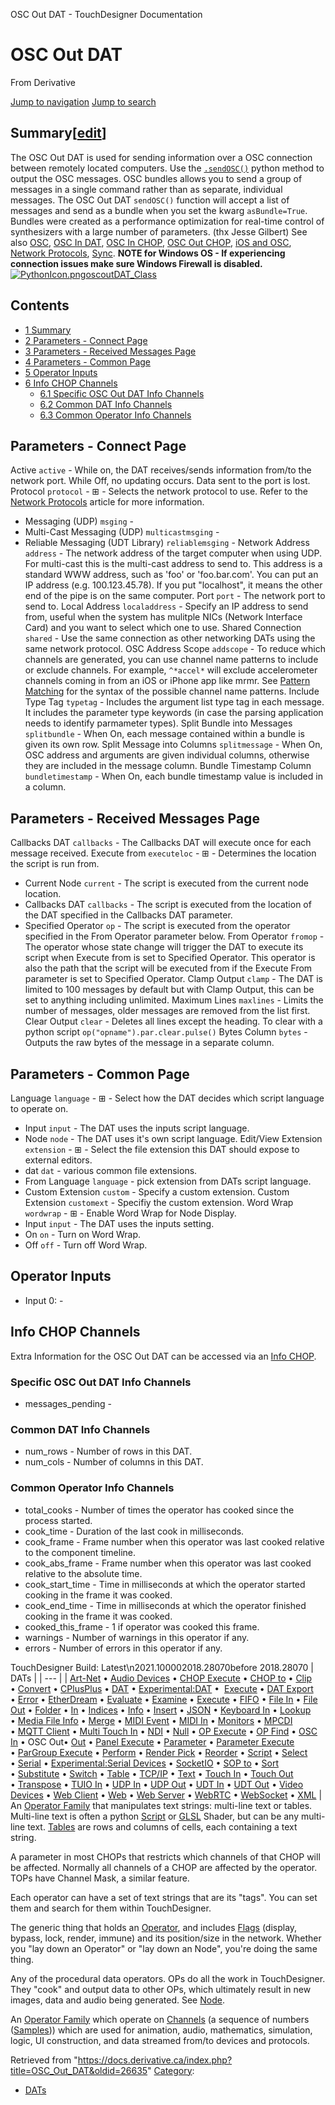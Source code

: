 

OSC Out DAT - TouchDesigner Documentation




# OSC Out DAT
From Derivative

[Jump to navigation](#mw-head)
[Jump to search](#searchInput)
## Summary[[edit](https://docs.derivative.ca/index.php?title=Template:Summary&action=edit&section=T-1 "Edit section: Summary")]
The OSC Out DAT is used for sending information over a OSC connection between remotely located computers. Use the [`.sendOSC()`](https://docs.derivative.ca/OscoutDAT_Class "OscoutDAT Class") python method to output the OSC messages.
OSC bundles allows you to send a group of messages in a single command rather than as separate, individual messages. The OSC Out DAT `sendOSC()` function will accept a list of messages and send as a bundle when you set the kwarg `asBundle=True`.
Bundles were created as a performance optimization for real-time control of synthesizers with a large number of parameters. (thx Jesse Gilbert)
See also [OSC](OSC.html "OSC"), [OSC In DAT](OSC_In_DAT.html "OSC In DAT"), [OSC In CHOP](OSC_In_CHOP.html "OSC In CHOP"), [OSC Out CHOP](OSC_Out_CHOP.html "OSC Out CHOP"), [iOS and OSC](IOS_and_OSC.html "IOS and OSC"), [Network Protocols](Network_Protocols.html "Network Protocols"), [Sync](Sync.html "Sync").
**NOTE for Windows OS - If experiencing connection issues make sure Windows Firewall is disabled.**
[![PythonIcon.png](images/c/c2/PythonIcon.png)](File_PythonIcon.html)[oscoutDAT\_Class](https://docs.derivative.ca/OscoutDAT_Class "OscoutDAT Class")
## Contents
* [1 Summary](#Summary)
* [2 Parameters - Connect Page](#Parameters_-_Connect_Page)
* [3 Parameters - Received Messages Page](#Parameters_-_Received_Messages_Page)
* [4 Parameters - Common Page](#Parameters_-_Common_Page)
* [5 Operator Inputs](#Operator_Inputs)
* [6 Info CHOP Channels](#Info_CHOP_Channels)
  + [6.1 Specific OSC Out DAT Info Channels](#Specific_OSC_Out_DAT_Info_Channels)
  + [6.2 Common DAT Info Channels](#Common_DAT_Info_Channels)
  + [6.3 Common Operator Info Channels](#Common_Operator_Info_Channels)
  

## Parameters - Connect Page
Active `active` - While on, the DAT receives/sends information from/to the network port. While Off, no updating occurs. Data sent to the port is lost.
Protocol `protocol` - ⊞ - Selects the network protocol to use. Refer to the [Network Protocols](Network_Protocols.html "Network Protocols") article for more information.
* Messaging (UDP) `msging` -
* Multi-Cast Messaging (UDP) `multicastmsging` -
* Reliable Messaging (UDT Library) `reliablemsging` -
Network Address `address` - The network address of the target computer when using UDP. For multi-cast this is the multi-cast address to send to. This address is a standard WWW address, such as 'foo' or 'foo.bar.com'. You can put an IP address (e.g. 100.123.45.78). If you put "localhost", it means the other end of the pipe is on the same computer.
Port `port` - The network port to send to.
Local Address `localaddress` - Specify an IP address to send from, useful when the system has mulitple NICs (Network Interface Card) and you want to select which one to use.
Shared Connection `shared` - Use the same connection as other networking DATs using the same network protocol.
OSC Address Scope `addscope` - To reduce which channels are generated, you can use channel name patterns to include or exclude channels. For example, `^*accel*` will exclude accelerometer channels coming in from an iOS or iPhone app like mrmr. See [Pattern Matching](Pattern_Matching.html "Pattern Matching") for the syntax of the possible channel name patterns.
Include Type Tag `typetag` - Includes the argument list type tag in each message. It includes the parameter type keywords (in case the parsing application needs to identify parmameter types).
Split Bundle into Messages `splitbundle` - When On, each message contained within a bundle is given its own row.
Split Message into Columns `splitmessage` - When On, OSC address and arguments are given individual columns, otherwise they are included in the message column.
Bundle Timestamp Column `bundletimestamp` - When On, each bundle timestamp value is included in a column.
  

## Parameters - Received Messages Page
Callbacks DAT `callbacks` - The Callbacks DAT will execute once for each message received.
Execute from `executeloc` - ⊞ - Determines the location the script is run from.
* Current Node `current` - The script is executed from the current node location.
* Callbacks DAT `callbacks` - The script is executed from the location of the DAT specified in the Callbacks DAT parameter.
* Specified Operator `op` - The script is executed from the operator specified in the From Operator parameter below.
From Operator `fromop` - The operator whose state change will trigger the DAT to execute its script when Execute from is set to Specified Operator. This operator is also the path that the script will be executed from if the Execute From parameter is set to Specified Operator.
Clamp Output `clamp` - The DAT is limited to 100 messages by default but with Clamp Output, this can be set to anything including unlimited.
Maximum Lines `maxlines` - Limits the number of messages, older messages are removed from the list first.
Clear Output `clear` - Deletes all lines except the heading. To clear with a python script `op("opname").par.clear.pulse()`
Bytes Column `bytes` - Outputs the raw bytes of the message in a separate column.
  

## Parameters - Common Page
Language `language` - ⊞ - Select how the DAT decides which script language to operate on.
* Input `input` - The DAT uses the inputs script language.
* Node `node` - The DAT uses it's own script language.
Edit/View Extension `extension` - ⊞ - Select the file extension this DAT should expose to external editors.
* dat `dat` - various common file extensions.
* From Language `language` - pick extension from DATs script language.
* Custom Extension `custom` - Specify a custom extension.
Custom Extension `customext` - Specifiy the custom extension.
Word Wrap `wordwrap` - ⊞ - Enable Word Wrap for Node Display.
* Input `input` - The DAT uses the inputs setting.
* On `on` - Turn on Word Wrap.
* Off `off` - Turn off Word Wrap.
  

## Operator Inputs
* Input 0:  -
  

## Info CHOP Channels
Extra Information for the OSC Out DAT can be accessed via an [Info CHOP](Info_CHOP.html "Info CHOP").
### Specific OSC Out DAT Info Channels
* messages\_pending -
### Common DAT Info Channels
* num\_rows - Number of rows in this DAT.
* num\_cols - Number of columns in this DAT.
### Common Operator Info Channels
* total\_cooks - Number of times the operator has cooked since the process started.
* cook\_time - Duration of the last cook in milliseconds.
* cook\_frame - Frame number when this operator was last cooked relative to the component timeline.
* cook\_abs\_frame - Frame number when this operator was last cooked relative to the absolute time.
* cook\_start\_time - Time in milliseconds at which the operator started cooking in the frame it was cooked.
* cook\_end\_time - Time in milliseconds at which the operator finished cooking in the frame it was cooked.
* cooked\_this\_frame - 1 if operator was cooked this frame.
* warnings - Number of warnings in this operator if any.
* errors - Number of errors in this operator if any.
  
TouchDesigner Build: Latest\n2021.100002018.28070before 2018.28070
| DATs |
| --- |
| [Art-Net](Art-Net_DAT.html "Art-Net DAT") • [Audio Devices](Audio_Devices_DAT.html "Audio Devices DAT") • [CHOP Execute](CHOP_Execute_DAT.html "CHOP Execute DAT") • [CHOP to](CHOP_to_DAT.html "CHOP to DAT") • [Clip](Clip_DAT.html "Clip DAT") • [Convert](Convert_DAT.html "Convert DAT") • [CPlusPlus](CPlusPlus_DAT.html "CPlusPlus DAT") • [DAT](DAT.html "DAT") • [Experimental:DAT](Experimental_DAT.html "Experimental:DAT") •  [Execute](DAT_Execute_DAT.html "DAT Execute DAT") • [DAT Export](DAT_Export.html "DAT Export") • [Error](Error_DAT.html "Error DAT") • [EtherDream](EtherDream_DAT.html "EtherDream DAT") • [Evaluate](Evaluate_DAT.html "Evaluate DAT") • [Examine](Examine_DAT.html "Examine DAT") • [Execute](Execute_DAT.html "Execute DAT") • [FIFO](FIFO_DAT.html "FIFO DAT") • [File In](File_In_DAT.html "File In DAT") • [File Out](File_Out_DAT.html "File Out DAT") • [Folder](Folder_DAT.html "Folder DAT") • [In](In_DAT.html "In DAT") • [Indices](Indices_DAT.html "Indices DAT") • [Info](Info_DAT.html "Info DAT") • [Insert](Insert_DAT.html "Insert DAT") • [JSON](JSON_DAT.html "JSON DAT") • [Keyboard In](Keyboard_In_DAT.html "Keyboard In DAT") • [Lookup](Lookup_DAT.html "Lookup DAT") • [Media File Info](Media_File_Info_DAT.html "Media File Info DAT") • [Merge](Merge_DAT.html "Merge DAT") • [MIDI Event](MIDI_Event_DAT.html "MIDI Event DAT") • [MIDI In](MIDI_In_DAT.html "MIDI In DAT") • [Monitors](Monitors_DAT.html "Monitors DAT") • [MPCDI](MPCDI_DAT.html "MPCDI DAT") • [MQTT Client](MQTT_Client_DAT.html "MQTT Client DAT") • [Multi Touch In](Multi_Touch_In_DAT.html "Multi Touch In DAT") • [NDI](NDI_DAT.html "NDI DAT") • [Null](Null_DAT.html "Null DAT") • [OP Execute](OP_Execute_DAT.html "OP Execute DAT") • [OP Find](OP_Find_DAT.html "OP Find DAT") • [OSC In](OSC_In_DAT.html "OSC In DAT") • OSC Out• [Out](Out_DAT.html "Out DAT") • [Panel Execute](Panel_Execute_DAT.html "Panel Execute DAT") • [Parameter](Parameter_DAT.html "Parameter DAT") • [Parameter Execute](Parameter_Execute_DAT.html "Parameter Execute DAT") • [ParGroup Execute](ParGroup_Execute_DAT.html "ParGroup Execute DAT") • [Perform](Perform_DAT.html "Perform DAT") • [Render Pick](Render_Pick_DAT.html "Render Pick DAT") • [Reorder](Reorder_DAT.html "Reorder DAT") • [Script](Script_DAT.html "Script DAT") • [Select](Select_DAT.html "Select DAT") • [Serial](Serial_DAT.html "Serial DAT") • [Experimental:Serial Devices](Experimental_Serial_Devices_DAT.html "Experimental:Serial Devices DAT") • [SocketIO](SocketIO_DAT.html "SocketIO DAT") • [SOP to](SOP_to_DAT.html "SOP to DAT") • [Sort](Sort_DAT.html "Sort DAT") • [Substitute](Substitute_DAT.html "Substitute DAT") • [Switch](Switch_DAT.html "Switch DAT") • [Table](Table_DAT.html "Table DAT") • [TCP/IP](TCP/IP_DAT.html "TCP/IP DAT") • [Text](Text_DAT.html "Text DAT") • [Touch In](Touch_In_DAT.html "Touch In DAT") • [Touch Out](Touch_Out_DAT.html "Touch Out DAT") • [Transpose](Transpose_DAT.html "Transpose DAT") • [TUIO In](TUIO_In_DAT.html "TUIO In DAT") • [UDP In](UDP_In_DAT.html "UDP In DAT") • [UDP Out](UDP_Out_DAT.html "UDP Out DAT") • [UDT In](UDT_In_DAT.html "UDT In DAT") • [UDT Out](UDT_Out_DAT.html "UDT Out DAT") • [Video Devices](Video_Devices_DAT.html "Video Devices DAT") • [Web Client](Web_Client_DAT.html "Web Client DAT") • [Web](Web_DAT.html "Web DAT") • [Web Server](Web_Server_DAT.html "Web Server DAT") • [WebRTC](WebRTC_DAT.html "WebRTC DAT") • [WebSocket](WebSocket_DAT.html "WebSocket DAT") • [XML](XML_DAT.html "XML DAT") |
An [Operator Family](Operator_Family.html "Operator Family") that manipulates text strings: multi-line text or tables. Multi-line text is often a python [Script](Script.html "Script") or [GLSL](GLSL.html "GLSL") Shader, but can be any multi-line text. [Tables](Table_DAT.html "Table DAT") are rows and columns of cells, each containing a text string.

A parameter in most CHOPs that restricts which channels of that CHOP will be affected. Normally all channels of a CHOP are affected by the operator. TOPs have Channel Mask, a similar feature.

Each operator can have a set of text strings that are its "tags". You can set them and search for them within TouchDesigner.

The generic thing that holds an [Operator](Operator.html "Operator"), and includes [Flags](Flag.html "Flag") (display, bypass, lock, render, immune) and its position/size in the network. Whether you "lay down an Operator" or "lay down an Node", you're doing the same thing.

Any of the procedural data operators. OPs do all the work in TouchDesigner. They "cook" and output data to other OPs, which ultimately result in new images, data and audio being generated. See [Node](Node.html "Node").

An [Operator Family](Operator_Family.html "Operator Family") which operate on [Channels](Channel.html "Channel") (a sequence of numbers ([Samples](Sample.html "Sample"))) which are used for animation, audio, mathematics, simulation, logic, UI construction, and data streamed from/to devices and protocols.

Retrieved from "<https://docs.derivative.ca/index.php?title=OSC_Out_DAT&oldid=26635>"
[Category](Special_Categories.html "Special:Categories"):
* [DATs](https://docs.derivative.ca/index.php?title=Category:DATs&action=edit&redlink=1 "Category:DATs (page does not exist)")